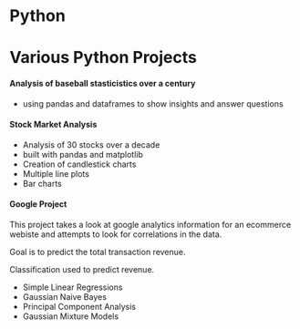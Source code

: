 # Python
<h1>Various Python Projects</h1>

<h4>Analysis of baseball stasticistics over a century</h4>
<ul>
  <li>using pandas and dataframes to show insights and answer questions</li>
</ul>
  
<h4>Stock Market Analysis</h4>
  
<ul>
  <li>Analysis of 30 stocks over a decade</li>
  <li>built with pandas and matplotlib</li>
  <li>Creation of candlestick charts</li>
  <li>Multiple line plots</li>
  <li>Bar charts</li>
</ul>

<h4>Google Project</h4>

This project takes a look at google analytics information for an ecommerce webiste and attempts to look for correlations in the data.

Goal is to predict the total transaction revenue.

Classification used to predict revenue. 

<ul>
  <li>Simple Linear Regressions</li>
  <li>Gaussian Naive Bayes</li>
  <li>Principal Component Analysis</li>
  <li>Gaussian Mixture Models</li>
</ul>

